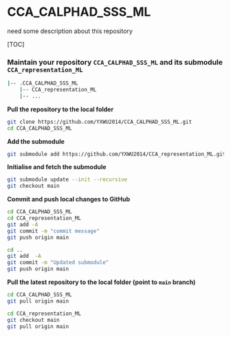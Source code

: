 # CCA_CALPHAD_SSS_ML

need some description about this repository

[TOC]

### Maintain your repository `CCA_CALPHAD_SSS_ML` and its submodule `CCA_representation_ML`

```bash
|-- .CCA_CALPHAD_SSS_ML
    |-- CCA_representation_ML
    |-- ...
```

**Pull the repository to the local folder**

```bash
git clone https://github.com/YXWU2014/CCA_CALPHAD_SSS_ML.git
cd CCA_CALPHAD_SSS_ML
```

**Add the submodule**

```bash
git submodule add https://github.com/YXWU2014/CCA_representation_ML.git
```

**Initialise and fetch the submodule**

```bash 
git submodule update --init --recursive
git checkout main
```

**Commit and push local changes to GitHub**

```bash
cd CCA_CALPHAD_SSS_ML
cd CCA_representation_ML
git add -A
git commit -m "commit message"
git push origin main
```

```bash
cd ..
git add  -A
git commit -m "Updated submodule"
git push origin main
```

**Pull the latest repository to the local folder (point to `main` branch)**

```bash
cd CCA_CALPHAD_SSS_ML
git pull origin main

cd CCA_representation_ML
git checkout main
git pull origin main
```
